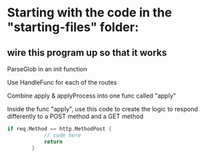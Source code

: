 # Starting with the code in the "starting-files" folder:

## wire this program up so that it works

ParseGlob in an init function

Use HandleFunc for each of the routes

Combine apply & applyProcess into one func called "apply"

Inside the func "apply", use this code to create the logic to respond differently to a POST method and a GET method

``` go
if req.Method == http.MethodPost {
    		// code here
    		return
    	}
```